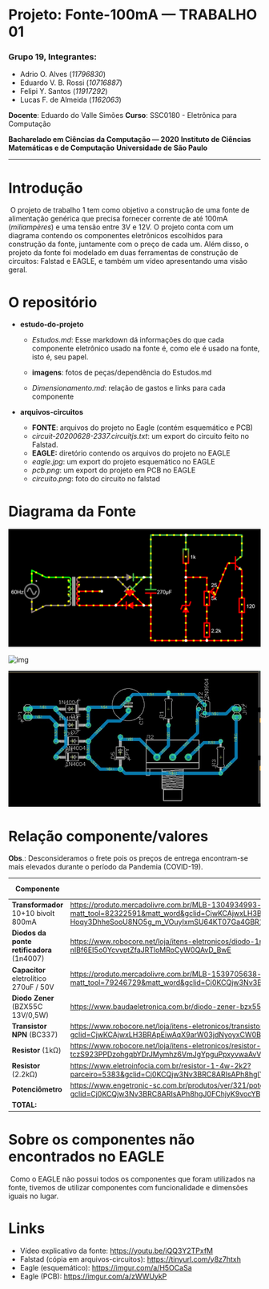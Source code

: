 # Projeto: Fonte-100mA — TRABALHO 01







### Grupo 19, Integrantes:

* Adrio O. Alves (*11796830*)
* Eduardo V. B. Rossi (*10716887*)
* Felipi Y. Santos (*11917292*)
* Lucas F. de Almeida (*1162063*)



**Docente**: Eduardo do Valle Simões
**Curso**: SSC0180 - Eletrônica para Computação





**Bacharelado em Ciências da Computação — 2020**
**Instituto de Ciências Matemáticas e de Computação**
**Universidade de São Paulo**

---









# Introdução



​	O projeto de trabalho 1 tem como objetivo a construção de uma fonte de alimentação genérica que precisa  fornecer corrente de até 100mA (*miliampères*) e uma tensão entre 3V e 12V. O projeto conta com um diagrama contendo os componentes eletrônicos escolhidos para construção da fonte, juntamente com o preço de cada um. Além disso, o projeto da fonte foi modelado em duas ferramentas de construção de circuitos: Falstad e EAGLE, e também um vídeo apresentando uma visão geral.







 # O repositório



* **estudo-do-projeto**

  * *Estudos.md*: Esse markdown dá informações do que cada componente eletrônico usado na fonte é, como ele é usado na fonte, isto é, seu papel.

  * **imagens**: fotos de peças/dependência do Estudos.md

  * *Dimensionamento.md*: relação de gastos e links para cada componente



* **arquivos-circuitos**

  * **FONTE**: arquivos do projeto no Eagle (contém esquemático e PCB)
  * *circuit-20200628-2337.circuitjs.txt*: um export do circuito feito no Falstad.
  * **EAGLE:** diretório contendo os arquivos do projeto no EAGLE
  * *eagle.jpg*: um export do projeto esquemático no EAGLE
  * *pcb.png*: um export do projeto em PCB no EAGLE
  * *circuito.png*: foto do circuito no falstad



# Diagrama da Fonte

![alt text](https://github.com/cs-lucasalmeida/fonte-100mA/blob/revisao-do-projeto/arquivos-circuitos/circuito.png?raw=true)

![img](https://i.imgur.com/2E5dJVi.jpg)

![alt text](https://github.com/cs-lucasalmeida/fonte-100mA/blob/revisao-do-projeto/arquivos-circuitos/pcb.png?raw=true)







# Relação componente/valores



**Obs**.: Desconsideramos o frete pois os preços de entrega encontram-se mais elevados durante o período da Pandemia (COVID-19). 



| Componente                                         | Links                                                        | Quantidade | Preço resultante           |
| -------------------------------------------------- | ------------------------------------------------------------ | ---------- | -------------------------- |
| **Transformador**               10+10 bivolt 800mA | https://produto.mercadolivre.com.br/MLB-1304934993-transformador-trafo-1010v-800ma-bivolt-eletrnica-_JM?matt_tool=82322591&matt_word&gclid=CjwKCAjwxLH3BRApEiwAqX9are-Hoqy3DhheSooU8NO5g_m_VOuyIxmSU64KT07Ga4GBR1CclxpqFRoCT10QAvD_BwE&quantity=1 | x1         | R$ 30,00                   |
| **Diodos da ponte retificadora** (1n4007)          | https://www.robocore.net/loja/itens-eletronicos/diodo-1n4007?gclid=CjwKCAjwxLH3BRApEiwAqX9arQYP_1w9nsWFqdvp4X-WlUcxEd8-nIBf6EI5o0YcvvptZfaJRTloMRoCyW0QAvD_BwE | x4         | R$ 0,18        x 4 =  0,72 |
| **Capacitor** eletrolítico 270uF / 50V             | https://produto.mercadolivre.com.br/MLB-1539705638-cap-eletrolitico-270uf-50v-kit-c-50-pcs-_JM?matt_tool=79246729&matt_word&gclid=Cj0KCQjw3Nv3BRC8ARIsAPh8hgJOoLrQkDYLJqg39wcG0bboEYxBCcrLzJXZ2tlZwHFAX_THqohX_jQaArT6EALw_wcB&quantity=1 | x1         | R$ 15,50                   |
| **Diodo Zener** (BZX55C 13V/0,5W)                  | https://www.baudaeletronica.com.br/diodo-zener-bzx55c-13v-0-5w.html | x1         | R$ 0,09                    |
| **Transistor NPN** (BC337)                         | https://www.robocore.net/loja/itens-eletronicos/transistor-npn-bc337?gclid=CjwKCAjwxLH3BRApEiwAqX9arW03jdNyoyxCW0BkSUH1jNxcEZlj1NO8uKe5adsfmaa_ggKm3B1-3hoC9gwQAvD_BwE | x1         | R$ 1,20                    |
| **Resistor** (1kΩ)                                 | https://www.robocore.net/loja/itens-eletronicos/resistor-1k-pacote-com-10-unidades?gclid=Cj0KCQjw3Nv3BRC8ARIsAPh8hgIWM1y2G34SD7-tczS923PPDzohgqbYDrJMymhz6VmJgYpguPpxyvwaAvVsEALw_wcB | x1         | R$ 0,75                    |
| **Resistor** (2.2kΩ)                               | https://www.eletroinfocia.com.br/resistor-1-4w-2k2?parceiro=5383&gclid=Cj0KCQjw3Nv3BRC8ARIsAPh8hgIYW0y8DoWLAFSC3mD8_5y1W9r2wVgBxpERvJd_8GI4131PIfijfdAaArM8EALw_wcB | x1         | R$ 0,10                    |
| **Potenciômetro**                                  | https://www.engetronic-sc.com.br/produtos/ver/321/potenciometro-linear-5k-l15---eixo-estriado-tracking-google-shopping?gclid=Cj0KCQjw3Nv3BRC8ARIsAPh8hgJ0FChjyK9vocYBgfldQy7j2Pse0-l_idTZ0iNpJngsEBgyiqvtofkaAqLBEALw_wcB | x1         | R$ 1,35                    |
| **TOTAL:**                                         |                                                              | 11         | R$ 49,72                   |









# Sobre os componentes não encontrados no EAGLE



​	Como o EAGLE não possui todos os componentes que foram utilizados na fonte, tivemos de utilizar componentes com funcionalidade e dimensões iguais no lugar.






# Links

* Vídeo explicativo da fonte: https://youtu.be/iQQ3Y2TPxfM
* Falstad (cópia em arquivos-circuitos): https://tinyurl.com/y8z7htxh
* Eagle (esquemático): https://imgur.com/a/H5OCaSa
* Eagle (PCB): https://imgur.com/a/zWWUykP
